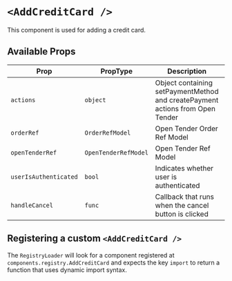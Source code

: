 # `<AddCreditCard />`

This component is used for adding a credit card.

## Available Props

| Prop                  | PropType             | Description                                                                   | Default  |
| --------------------- | -------------------- | ----------------------------------------------------------------------------- | -------- |
| `actions`             | `object`             | Object containing setPaymentMethod and createPayment actions from Open Tender |          |
| `orderRef`            | `OrderRefModel`      | Open Tender Order Ref Model                                                   | `null`   |
| `openTenderRef`       | `OpenTenderRefModel` | Open Tender Ref Model                                                         | `null`   |
| `userIsAuthenticated` | `bool`               | Indicates whether user is authenticated                                       | `false`  |
| `handleCancel`        | `func`               | Callback that runs when the cancel button is clicked                          | `f => f` |

## Registering a custom `<AddCreditCard />`

The `RegistryLoader` will look for a component registered at `components.registry.AddCreditCard` and expects the key `import` to return a function that uses dynamic import syntax.
